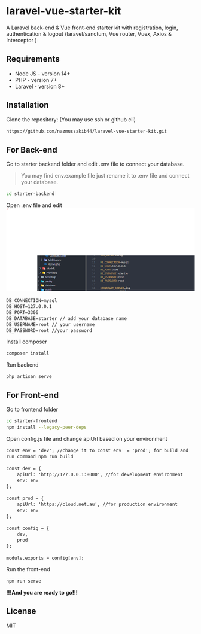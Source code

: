 # laravel-vue-starter-kit
A Laravel back-end &amp; Vue front-end starter kit with registration, login, authentication &amp; logout (laravel/sanctum, Vue router, Vuex, Axios &amp; Interceptor )

## Requirements
- Node JS - version 14+
- PHP - version 7+
- Laravel - version 8+

## Installation
Clone the repository: (You may use ssh or github cli) 
```sh
https://github.com/nazmussakib44/laravel-vue-starter-kit.git
```
## For Back-end
Go to starter backend folder and edit .env file to connect your database.  
> You may find env.example file just rename it to .env file and connect your database.

```sh
cd starter-backend
```

Open .env file and edit 
![DB connection](https://github.com/nazmussakib44/laravel-vue-starter-kit/blob/main/images/1.png?raw=true "DB connection")
```
DB_CONNECTION=mysql
DB_HOST=127.0.0.1
DB_PORT=3306
DB_DATABASE=starter // add your database name
DB_USERNAME=root // your username
DB_PASSWORD=root //your password
```
Install composer 
```sh
composer install
```
Run backend
```sh
php artisan serve
```

## For Front-end
Go to frontend folder
```sh
cd starter-frontend
npm install --legacy-peer-deps
```
Open config.js file and change apiUrl based on your environment
```
const env = 'dev'; //change it to const env  = 'prod'; for build and run command npm run build

const dev = {
    apiUrl: 'http://127.0.0.1:8000', //for development environment
    env: env
};

const prod = {
    apiUrl: 'https://cloud.net.au', //for production environment
    env: env
};

const config = {
    dev,
    prod
};

module.exports = config[env];
```
Run the front-end
```sh
npm run serve
```


**!!!And you are ready to go!!!**

## License

MIT


